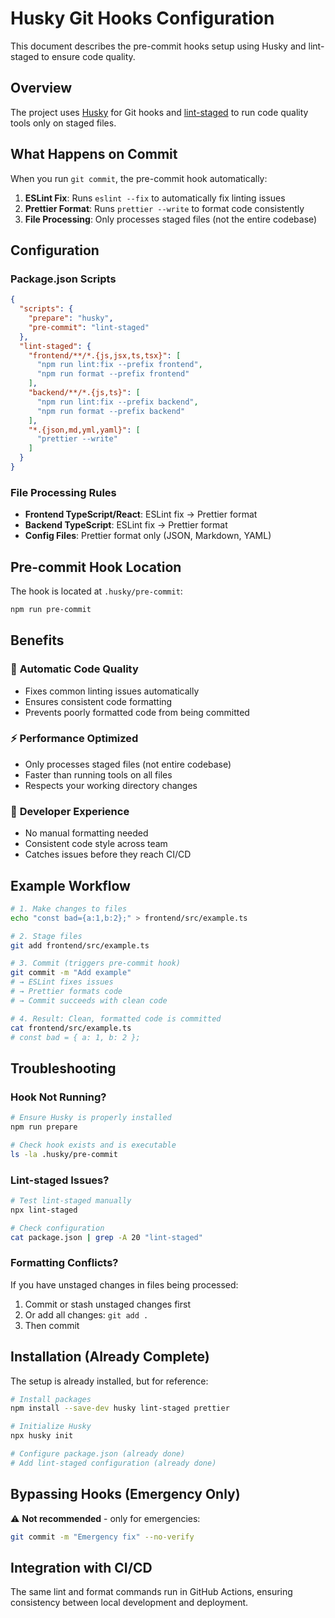 # Husky Git Hooks Configuration

This document describes the pre-commit hooks setup using Husky and lint-staged to ensure code quality.

## Overview

The project uses [Husky](https://typicode.github.io/husky/) for Git hooks and [lint-staged](https://github.com/okonet/lint-staged) to run code quality tools only on staged files.

## What Happens on Commit

When you run `git commit`, the pre-commit hook automatically:

1. **ESLint Fix**: Runs `eslint --fix` to automatically fix linting issues
2. **Prettier Format**: Runs `prettier --write` to format code consistently
3. **File Processing**: Only processes staged files (not the entire codebase)

## Configuration

### Package.json Scripts

```json
{
  "scripts": {
    "prepare": "husky",
    "pre-commit": "lint-staged"
  },
  "lint-staged": {
    "frontend/**/*.{js,jsx,ts,tsx}": [
      "npm run lint:fix --prefix frontend",
      "npm run format --prefix frontend"
    ],
    "backend/**/*.{js,ts}": [
      "npm run lint:fix --prefix backend",
      "npm run format --prefix backend"
    ],
    "*.{json,md,yml,yaml}": [
      "prettier --write"
    ]
  }
}
```

### File Processing Rules

- **Frontend TypeScript/React**: ESLint fix → Prettier format
- **Backend TypeScript**: ESLint fix → Prettier format
- **Config Files**: Prettier format only (JSON, Markdown, YAML)

## Pre-commit Hook Location

The hook is located at `.husky/pre-commit`:

```bash
npm run pre-commit
```

## Benefits

### 🚀 **Automatic Code Quality**
- Fixes common linting issues automatically
- Ensures consistent code formatting
- Prevents poorly formatted code from being committed

### ⚡ **Performance Optimized**
- Only processes staged files (not entire codebase)
- Faster than running tools on all files
- Respects your working directory changes

### 🔄 **Developer Experience**
- No manual formatting needed
- Consistent code style across team
- Catches issues before they reach CI/CD

## Example Workflow

```bash
# 1. Make changes to files
echo "const bad={a:1,b:2};" > frontend/src/example.ts

# 2. Stage files
git add frontend/src/example.ts

# 3. Commit (triggers pre-commit hook)
git commit -m "Add example"
# → ESLint fixes issues
# → Prettier formats code
# → Commit succeeds with clean code

# 4. Result: Clean, formatted code is committed
cat frontend/src/example.ts
# const bad = { a: 1, b: 2 };
```

## Troubleshooting

### Hook Not Running?

```bash
# Ensure Husky is properly installed
npm run prepare

# Check hook exists and is executable
ls -la .husky/pre-commit
```

### Lint-staged Issues?

```bash
# Test lint-staged manually
npx lint-staged

# Check configuration
cat package.json | grep -A 20 "lint-staged"
```

### Formatting Conflicts?

If you have unstaged changes in files being processed:
1. Commit or stash unstaged changes first
2. Or add all changes: `git add .`
3. Then commit

## Installation (Already Complete)

The setup is already installed, but for reference:

```bash
# Install packages
npm install --save-dev husky lint-staged prettier

# Initialize Husky
npx husky init

# Configure package.json (already done)
# Add lint-staged configuration (already done)
```

## Bypassing Hooks (Emergency Only)

⚠️ **Not recommended** - only for emergencies:

```bash
git commit -m "Emergency fix" --no-verify
```

## Integration with CI/CD

The same lint and format commands run in GitHub Actions, ensuring consistency between local development and deployment.